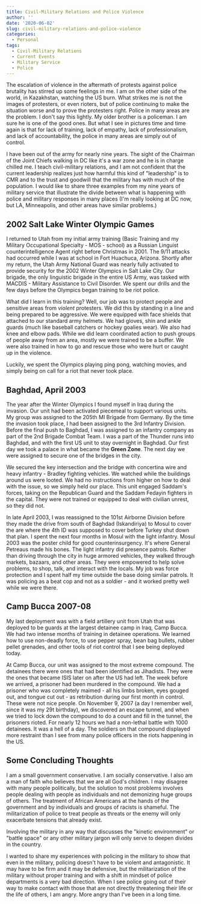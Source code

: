 ```yaml
---
title: Civil-Military Relations and Police Violence
author: ''
date: '2020-06-02'
slug: civil-military-relations-and-police-violence
categories:
  - Personal
tags:
  - Civil-Military Relations
  - Current Events
  - Military Service
  - Police
---
```


The escalation of violence in the aftermath of protests against police brutality has stirred up some feelings in me. I am on the other side of the world, in Kazakhstan, watching the US burn. What strikes me is not the images of protesters, or even rioters, but of police continuing to make the situation worse and to prove the protesters right. Police in many areas are the problem. I don't say this lightly. My older brother is a policeman. I am sure he is one of the good ones. But what I see in pictures time and time again is that for lack of training, lack of empathy, lack of professionalism, and lack of accountability, the police in many areas are simply out of control.

I have been out of the army for nearly nine years. The sight of the Chairman of the Joint Chiefs walking in DC like it's a war zone and he is in charge chilled me.  I teach civil-military relations, and I am not confident that the current leadership realizes just how harmful this kind of "leadership" is to CMR and to the trust and goodwill that the military has with much of the population. I would like to share three examples from my nine years of military service that illustrate the divide between what is happening with police and military responses in many places (I'm really looking at DC now, but LA, Minneapolis, and other areas have similar problems.)

## 2002 Salt Lake Winter Olympic Games

I returned to Utah from my initial army training (Basic Training and my Military Occupational Specialty - MOS - school) as a Russian Linguist counterintelligence Agent right before Christmas in 2001.  The 9/11 attacks had occurred while I was at school in Fort Huachuca, Arizona. Shortly after my return, the Utah Army National Guard was nearly fully activated to provide security for the 2002 Winter Olympics in Salt Lake City. Our brigade, the only linguistic brigade in the entire US Army, was tasked with MACDIS - Military Assistance to Civil Disorder. We spent our drills and the few days before the Olympics began training to be riot police.

What did I learn in this training? Well, our job was to protect people and sensitive areas from *violent* protesters.  We did this by standing in a line and being prepared to be aggressive. We were equipped with face shields that attached to our standard army helmets.  We had gloves, shin and ankle guards (much like baseball catchers or hockey goalies wear).  We also had knee and elbow pads. While we did learn coordinated action to push groups of people away from an area, mostly we were trained to be a buffer. We were also trained in how to go and rescue those who were hurt or caught up in the violence.

Luckily, we spent the Olympics playing ping pong, watching movies, and simply being on call for a riot that never took place. 

## Baghdad, April 2003

The year after the Winter Olympics I found myself in Iraq during the invasion. Our unit had been activated piecemeal to support various units. My group was assigned to the 205th MI Brigade from Germany. By the time the invasion took place, I had been assigned to the 3rd Infantry Division. Before the final push to Baghdad, I was assigned to an infantry company as part of the 2nd Brigade Combat Team. I was a part of the Thunder runs into Baghdad, and with the first US unit to stay overnight in Baghdad.  Our first day we took a palace in what became the **Green Zone**.  The next day we were assigned to secure one of the bridges in the city.

We secured the key intersection and the bridge with concertina wire and heavy infantry - Bradley fighting vehicles.  We watched while the buildings around us were looted. We had no instructions from higher on how to deal with the issue, so we simply held our place. This unit engaged Saddam's forces, taking on the Republican Guard and the Saddam Fedayin fighters in the capital. They were not trained or equipped to deal with civilian unrest, so they did not.  

In late April 2003, I was reassigned to the 101st Airborne Division before they made the drive from south of Baghdad (Iskandiriya) to Mosul to cover the are where the 4th ID was supposed to cover before Turkey shut down that plan.  I spent the next four months in Mosul with the light infantry. Mosul 2003 was the poster child for good counterinsurgency. It's where General Petreaus made his bones. The light infantry did presence patrols. Rather than driving through the city in huge armored vehicles, they walked through markets, bazaars, and other areas.  They were empowered to help solve problems, to shop, talk, and interact with the locals.  My job was force protection and I spent half my time outside the base doing similar patrols. It was policing as a beat cop and not as a soldier - and it worked pretty well while we were there.

## Camp Bucca 2007-08

My last deployment was with a field artillery unit from Utah that was deployed to be guards at the largest detainee camp in Iraq, Camp Bucca.  We had two intense months of training in detainee operations.  We learned how to use non-deadly force, to use pepper spray, bean bag bullets, rubber pellet grenades, and other tools of riot control that I see being deployed today.

At Camp Bucca, our unit was assigned to the most extreme compound.  The detainees there were ones that had been identified as Jihadists.  They were the ones that became ISIS later on after the US had left. The week before we arrived, a prisoner had been murdered in the compound.  We had a prisoner who was completely maimed - all his limbs broken, eyes gouged out, and tongue cut out - as retribution during our first month in control.  These were not nice people. On November 9, 2007 (a day I remember well, since it was my 29t birthday), we discovered an escape tunnel, and when we tried to lock down the compound to do a count and fill in the tunnel, the prisoners rioted.  For nearly 12 hours we had a non-lethal battle with 1000 detainees. It was a hell of a day. The soldiers on that compound displayed more restraint than I see from many police officers in the riots happening in the US.

## Some Concluding Thoughts

I am a small government conservative. I am socially conservative. I also am a man of faith who believes that we are all God's children. I may disagree with many people politically, but the solution to most problems involves people dealing with people as individuals and not demonizing huge groups of others. The treatment of African Americans at the hands of the government and by individuals and groups of racists is shameful. The militarization of police to treat people as threats or the enemy will only exacerbate tensions that already exist. 

Involving the military in any way that discusses the "kinetic environment" or "battle space" or any other military jargon will only serve to deepen divides in the country. 

I wanted to share my experiences with policing in the military to show that even in the military, policing doesn't have to be violent and antagonistic.  It may have to be firm and it may be defensive, but the militarization of the military without proper training and with a shift in mindset of police departments is a very bad direction. When I see police going out of their way to make contact with those that are not directly threatening their life or the life of others, I am angry.  More angry than I've been in a long time.
